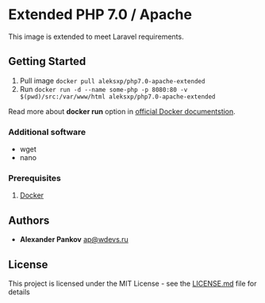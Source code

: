 # Extended PHP 7.0 / Apache 

This image is extended to meet Laravel requirements.

## Getting Started

1. Pull image ```docker pull aleksxp/php7.0-apache-extended```
1. Run ```docker run -d --name some-php -p 8080:80 -v $(pwd)/src:/var/www/html aleksxp/php7.0-apache-extended```

Read more about **docker run** option in [official Docker documentstion](https://docs.docker.com/engine/reference/run/).

### Additional software

- wget
- nano

### Prerequisites

1. [Docker](https://docs.docker.com/engine/installation/)


## Authors

* **Alexander Pankov** <ap@wdevs.ru>

## License

This project is licensed under the MIT License - see the [LICENSE.md](LICENSE.md) file for details